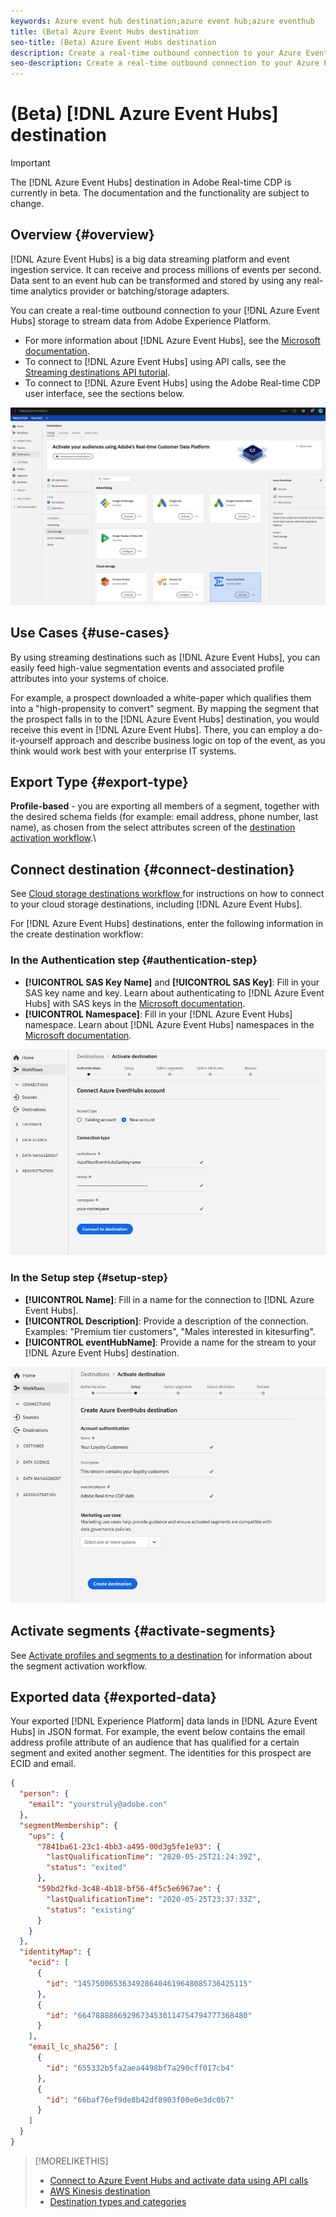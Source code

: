 ```yaml
---
keywords: Azure event hub destination;azure event hub;azure eventhub
title: (Beta) Azure Event Hubs destination
seo-title: (Beta) Azure Event Hubs destination
description: Create a real-time outbound connection to your Azure Event Hubs storage to stream data from Experience Platform.
seo-description: Create a real-time outbound connection to your Azure Event Hubs storage to stream data from Experience Platform.
---
```


# (Beta) [!DNL Azure Event Hubs] destination

>[!IMPORTANT]
>
>The [!DNL Azure Event Hubs] destination in Adobe Real-time CDP is currently in beta. The documentation and the functionality are subject to change.

## Overview {#overview}

[!DNL Azure Event Hubs] is a big data streaming platform and event ingestion service. It can receive and process millions of events per second. Data sent to an event hub can be transformed and stored by using any real-time analytics provider or batching/storage adapters.

You can create a real-time outbound connection to your [!DNL Azure Event Hubs] storage to stream data from Adobe Experience Platform.

* For more information about [!DNL Azure Event Hubs], see the [Microsoft documentation](https://docs.microsoft.com/en-us/azure/event-hubs/event-hubs-about).
* To connect to [!DNL Azure Event Hubs] using API calls, see the [Streaming destinations API tutorial](/help/rtcdp/destinations/streaming-destinations-api-tutorial.md).
* To connect to [!DNL Azure Event Hubs] using the Adobe Real-time CDP user interface, see the sections below.

![AWS Kinesis in the UI](/help/rtcdp/destinations/assets/azure-event-hubs-destination.png)

## Use Cases {#use-cases}

By using streaming destinations such as [!DNL Azure Event Hubs], you can easily feed high-value segmentation events and associated profile attributes into your systems of choice.

For example, a prospect downloaded a white-paper which qualifies them into a "high-propensity to convert" segment. By mapping the segment that the prospect falls in to the [!DNL Azure Event Hubs] destination, you would receive this event in [!DNL Azure Event Hubs]. There, you can employ a do-it-yourself approach and describe business logic on top of the event, as you think would work best with your enterprise IT systems.

## Export Type {#export-type}

**Profile-based** - you are exporting all members of a segment, together with the desired schema fields (for example: email address, phone number, last name), as chosen from the select attributes screen of the [destination activation workflow](/help/rtcdp/destinations/activate-destinations.md#select-attributes).\

## Connect destination {#connect-destination}

See [Cloud storage destinations workflow ](/help/rtcdp/destinations/cloud-storage-destinations-workflow.md)for instructions on how to connect to your cloud storage destinations, including [!DNL Azure Event Hubs]. 

For [!DNL Azure Event Hubs] destinations, enter the following information in the create destination workflow:

### In the Authentication step {#authentication-step}

* **[!UICONTROL SAS Key Name]** and **[!UICONTROL SAS Key]**: Fill in your SAS key name and key. Learn about authenticating to [!DNL Azure Event Hubs] with SAS keys in the [Microsoft documentation](https://docs.microsoft.com/en-us/azure/event-hubs/authenticate-shared-access-signature).
* **[!UICONTROL Namespace]**: Fill in your [!DNL Azure Event Hubs] namespace. Learn about [!DNL Azure Event Hubs] namespaces in the [Microsoft documentation](https://docs.microsoft.com/en-us/azure/event-hubs/event-hubs-create#create-an-event-hubs-namespace).

![Input required in the authentication step](/help/rtcdp/destinations/assets/event-hubs-authentication.png)

### In the Setup step {#setup-step}

* **[!UICONTROL Name]**: Fill in a name for the connection to [!DNL Azure Event Hubs].
* **[!UICONTROL Description]**: Provide a description of the connection.  Examples: "Premium tier customers", "Males interested in kitesurfing".
* **[!UICONTROL eventHubName]**: Provide a name for the stream to your [!DNL Azure Event Hubs] destination.

![Data required in the setup step](/help/rtcdp/destinations/assets/event-hubs-setup-step.png)

## Activate segments {#activate-segments}

See [Activate profiles and segments to a destination](/help/rtcdp/destinations/activate-destinations.md) for information about the segment activation workflow.


## Exported data {#exported-data}

Your exported [!DNL Experience Platform] data lands in [!DNL Azure Event Hubs] in JSON format. For example, the event below contains the email address profile attribute of an audience that has qualified for a certain segment and exited another segment. The identities for this prospect are ECID and email.

```json
{
  "person": {
    "email": "yourstruly@adobe.con"
  },
  "segmentMembership": {
    "ups": {
      "7841ba61-23c1-4bb3-a495-00d3g5fe1e93": {
        "lastQualificationTime": "2020-05-25T21:24:39Z",
        "status": "exited"
      },
      "59bd2fkd-3c48-4b18-bf56-4f5c5e6967ae": {
        "lastQualificationTime": "2020-05-25T23:37:33Z",
        "status": "existing"
      }
    }
  },
  "identityMap": {
    "ecid": [
      {
        "id": "14575006536349286404619648085736425115"
      },
      {
        "id": "66478888669296734530114754794777368480"
      }
    ],
    "email_lc_sha256": [
      {
        "id": "655332b5fa2aea4498bf7a290cff017cb4"
      },
      {
        "id": "66baf76ef9de8b42df8903f00e0e3dc0b7"
      }
    ]
  }
}

```


>[!MORELIKETHIS]
>
>* [Connect to Azure Event Hubs and activate data using API calls](/help/rtcdp/destinations/streaming-destinations-api-tutorial.md)
>* [AWS Kinesis destination](/help/rtcdp/destinations/amazon-kinesis-destination.md)
>* [Destination types and categories](/help/rtcdp/destinations/destination-types.md) 